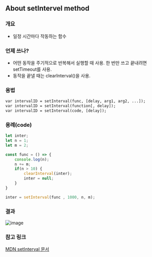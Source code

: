 ## About setIntervel method

### 개요

- 일정 시간마다 작동하는 함수

### 언제 쓰나?

- 어떤 동작을 주기적으로 반복해서 실행할 때 사용. 한 번만 쓰고 끝내려면 setTimeout를 사용.
- 동작을 끝낼 때는 clearInterval()을 사용.

### 용법

```txt
var intervalID = setInterval(func, [delay, arg1, arg2, ...]);
var intervalID = setInterval(function[, delay]);
var intervalID = setInterval(code, [delay]);
```

### 용례(code)

```javascript
let inter;
let n = 1;
let m = 2;

const func = () => {
    console.log(n);
    n += m;
    if(n > 10) {
        clearInterval(inter);
        inter = null;
    }
}

inter = setInterval(func , 1000, n, m);
```

### 결과

![image](https://user-images.githubusercontent.com/39308313/142716068-4e027e46-6aaa-47b7-ade9-8e3a565c7046.png)

### 참고 링크
<a href="https://developer.mozilla.org/en-US/docs/Web/API/setInterval/" target="_blank">MDN setInterval 문서</a>
